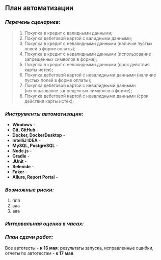 ## План автоматизации
### *Перечень сценариев:*
> 1. Покупка в кредит с валидными данными;
> 2. Покупка дебетовой картой с валидными данными;
> 3. Покупка в кредит с невалидными данными (наличие пустых полей в форме оплаты);
> 4. Покупка в кредит с невалидными данными (использование запрещенных символов в форме);
> 5. Покупка в кредит с невалидными данными (срок действия карты истек);
> 6. Покупка дебетовой картой с невалидными данными (наличие пустых полей в форме оплаты);
> 7. Покупка дебетовой картой с невалидными данными (использование запрещенных символов в форме);
> 8. Покупка дебетовой картой с невалидными данными (срок действия карты истек);

### *Инструменты автоматизации:* 
- **Windows** - 
- **Git, GitHub** - 
- **Docker, DockerDesktop** - 
- **IntelliJ IDEA** - 
- **MySQL, PostgreSQL** - 
- **Node.js** - 
- **Gradle** - 
- **JUnit** - 
- **Selenide** - 
- **Faker** - 
- **Allure, Report Portal** - 

### *Возможные риски:*
1. ппп
2. ааа
3. ааа

### *Интервальная оценка в часах:*


### *План сдачи работ:*
Все автотесты - **к 16 мая**; результаты запуска, исправленные ошибки, отчеты по автотестам - **к 17 мая**.  
